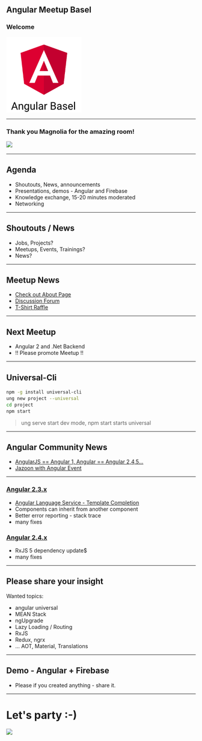 ## Angular Meetup Basel

### Welcome

<img src="assets/angular2-basel.png" style="height:200px">

----

### Thank you Magnolia for the amazing room!
<img src="https://www.magnolia-cms.com/.resources/corporate-website-2015/webresources/img/logo/magnolia_logo.png" style="height:100px">

----

## Agenda

* Shoutouts, News, announcements
* Presentations, demos - Angular and Firebase
* Knowledge exchange, 15-20 minutes moderated
* Networking


----

## Shoutouts / News

* Jobs, Projects?
* Meetups, Events, Trainings?
* News?

----

## Meetup News

* [Check out About Page](https://www.meetup.com/Angular-Basel/about/)
* [Discussion Forum](https://www.meetup.com/Angular-Basel/messages/boards/thread/50557200)
* [T-Shirt Raffle](http://www.letsboot.com/meetup-raffle)

----

## Next Meetup

* Angular 2 and .Net Backend
* !! Please promote Meetup !!

----

## Universal-Cli

```bash
npm -g install universal-cli
ung new project --universal
cd project
npm start
```

> ung serve start dev mode, npm start starts universal

----

## Angular Community News

* [AngularJS == Angular 1, Angular == Angular 2,4,5...](http://angularjs.blogspot.ch/2017/01/branding-guidelines-for-angular-and.html)
* [Jazoon with Angular Event](http://jazoon.com/)


----

### [Angular 2.3.x](http://angularjs.blogspot.ch/2016/12/angular-230-now-available.html)

* [Angular Language Service - Template Completion](https://github.com/angular/vscode-ng-language-service)
* Components can inherit from another component
* Better error reporting - stack trace
* many fixes

### [Angular 2.4.x](http://angularjs.blogspot.ch/2016/12/angular-240-now-available.html)

* RxJS 5 dependency update$
* many fixes

---

## Please share your insight

Wanted topics:

* angular universal
* MEAN Stack
* ngUpgrade
* Lazy Loading / Routing
* RxJS
* Redux, ngrx
* ... AOT, Material, Translations

---

## Demo - Angular + Firebase

* Please if you created anything - share it.

----

# Let's party :-)

<img src="https://media.makeameme.org/created/networking.jpg">
